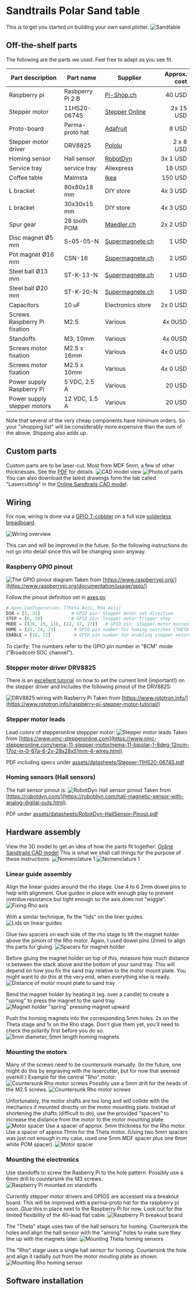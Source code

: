 # Sandtrails Polar Sand table

This is to get you started on building your own sand plotter.
![Sandtable](assets/table.jpg)

## Off-the-shelf parts

The following are the parts we used. Feel free to adapt as you see fit.

| Part description     |  Part name |  Supplier   | Approx. cost  |
| ------------- |-------------| -------------|-----:|
| Raspberry pi  | Rasbperry Pi 2 B   | [Pi-Shop.ch](https://www.pi-shop.ch/raspberry-pi-2-model-b-v1-2-1-gb-ram) | 40 USD |
| Stepper motor | 11HS20-0674S     | [Stepper Online](https://www.omc-stepperonline.com/nema-11-stepper-motor/nema-11-bipolar-1-8deg-12ncm-17oz-in-0-67a-6-2v-28x28x51mm-4-wires.html)      |   2x 15 USD |
| Proto-board | Perma-proto hat |  [Adafruit](https://www.adafruit.com/product/2314)  |    8 USD |
| Stepper motor driver     |  DRV8825 |  [Pololu](https://www.pololu.com/product/2133)   | 2 x 8 USD  |
| Homing sensor     | Hall sensor |  [RobotDyn](https://robotdyn.com/hall-magnetic-sensor-with-analog-digital-outs.html)   | 3x 1 USD  |
| Service tray     |  service tray |  Aliexpress   | 18 USD  |
| Coffee table     |  Malmsta |  [Ikea](https://www.ikea.com/us/en/p/malmsta-side-table-black-brown-80261183/)   | 150 USD  |
| L bracket     |  80x80x18 mm |  DIY store   | 4x 3 USD  |
| L bracket     |  30x30x15 mm |  DIY store   | 4x 3 USD  |
| Spur gear     |  28 tooth POM |  [Maedler.ch](https://www.maedler.de/Article/28102800)   | 2x 2 USD  |
| Disc magnet Ø5 mm    |  S-05-05-N |  [Supermagnete.ch](https://www.supermagnete.ch/eng/disc-magnets-neodymium/disc-magnet-5mm-5mm_S-05-05-N)   | 1 USD  |
| Pot magnet Ø16 mm    | CSN-16  |  [Supermagnete.ch](https://www.supermagnete.ch/eng/pot-magnets-with-countersunk-borehole/countersunk-pot-magnet-16mm_CSN-16)   | 2 USD  |
| Steel ball Ø13 mm     | ST-K-13-N |  [Supermagnete.ch](https://www.supermagnete.ch/eng/school-magnets/steel-balls-13mm_ST-K-13-N)   | 1 USD  |
| Steel ball Ø20 mm    |  ST-K-20-N |  [Supermagnete.ch](https://www.supermagnete.ch/eng/school-magnets/steel-balls-20mm_ST-K-20-N)   | 1 USD  |
| Capacitors     |  10 uF |  Electronics store   | 2x 0 USD  |
| Screws Raspberry Pi  fixation   |  M2.5 |  Various   | 4x 0USD  |
| Standoffs     |  M3, 10mm |  Various   | 4x 0USD  |
| Screws motor fixation     |  M2.5 x 16mm |  Various   | 4x 0 USD  |
| Screws motor fixation     |  M2.5 x 10mm |  Various   | 4x 0 USD  |
| Power supply Raspberry Pi     |  5 VDC, 2.5 A |  Various   | 20 USD  |
| Power supply stepper motors     |  12 VDC, 1.5 A |  Various   | 20 USD  |


Note that several of the very cheap components have minimum orders. So your "shopping list" will be considerably more expensive than the sum of the above. Shipping also adds up.



## Custom parts

Custom parts are to be laser-cut. Most from MDF 5mm, a few of other thicknesses. See the [PDF](assets/Lasercutting-v2020-04.pdf) for details.
![CAD model view](assets/CAD-1.png)
![Photo of parts](assets/lasercut-1.jpg)
You can also download the latest drawings form the tab called "Lasercutting" in the [Online Sandtrails CAD model](https://cad.onshape.com/documents/afebf73495f0c93b632a7935/w/49d3e6e5a3398459ea8f339a/e/fbf18bcbe909c6b736bb8e4c).


## Wiring

For now, wiring is done via a [GPIO T-cobbler](https://www.adafruit.com/product/2028) on a full size [solderless breadboard](https://www.adafruit.com/product/239).

![Wiring overview](assets/wiring-1.jpg)

This can and will be improved in the future. So the following instructions do not go into detail since this will be changing soon anyway.

### Raspberry GPIO pinout

![The GPIO pinout diagram](assets/datasheets/GPIO-Pinout-Diagram-2.png)
Taken from [https://www.raspberrypi.org/](https://www.raspberrypi.org/documentation/usage/gpio/)

Follow the pinout definition set in [axes.py](../axes.py)
```python
# Axes Configuration: [Theta Axis, Rho Axis]
DIR = [5, 21]            # GPIO pin: Stepper motor set direction
STEP = [6, 20]           # GPIO pin: Stepper motor trigger step
MODE = [(26, 19, 13), (22, 27, 17)]   # GPIO pin: Stepper motor microstep resolution
HOME = [25, 24, 23]       # GPIO pin number for homing switches [THETA 1, THETA 2, RHO]
ENABLE = [16, 12]         # GPIO pin number for enabling stepper motors [THETA, RHO]
```
To clarify: The numbers refer to the GPIO pin number in "BCM" mode ("Broadcom SOC channel").

### Stepper motor driver DRV8825

There is an [excellent tutorial](https://www.rototron.info/raspberry-pi-stepper-motor-tutorial/) on how to set the current limit (important!) on the stepper driver and includes the following pinout of the DRV8825:

![DRV8825 wiring with Rasberry Pi](assets/datasheets/rototron.info-PiStepper03.png)
Taken from [https://www.rototron.info/](https://www.rototron.info/raspberry-pi-stepper-motor-tutorial/)

### Stepper motor leads

Lead colors of stepperonline steppper motor:
![Stepper motor leads](assets/datasheets/Stepper-11HS20-0674S.png)
Taken from [https://www.omc-stepperonline.com](https://www.omc-stepperonline.com/nema-11-stepper-motor/nema-11-bipolar-1-8deg-12ncm-17oz-in-0-67a-6-2v-28x28x51mm-4-wires.html)

PDF including specs under [assets/datasheets/Stepper-11HS20-0674S.pdf](assets/datasheets/Stepper-11HS20-0674S.pdf)

### Homing sensors (Hall sensors)

The hall sensor pinout is:
![RobotDyn Hall sensor pinout](assets/datasheets/RobotDyn-HallSensor-Pinout.png)
Taken from [https://robotdyn.com/](https://robotdyn.com/hall-magnetic-sensor-with-analog-digital-outs.html).

PDF under [assets/datasheets/RobotDyn-HallSensor-Pinout.pdf](assets/datasheets/RobotDyn-HallSensor-Pinout.pdf)


## Hardware assembly

View the 3D model to get an idea of how the parts fit together:
[Online Sandtrails CAD model](https://cad.onshape.com/documents/afebf73495f0c93b632a7935/w/49d3e6e5a3398459ea8f339a/e/fbf18bcbe909c6b736bb8e4c)
This is what we shall call things for the purpose of these instructions:
![Nomenclature 1](assets/assembly/1001_nomenclature-1.png)
![Nomenclature 1](assets/assembly/1002_nomenclature-2.png)

### Linear guide assembly

Align the linear guides around the rho stage. Use 4 to 6 2mm dowel pins to help with alignment. Glue guides in place with enough play to prevent overdue resistance but tight enough so the axis does not "wiggle".
![Fixing Rho axis](assets/assembly/2001_Rho-guides.jpg)

With a similar technique, fix the "lids" on the liner guides.
![Lids on linear guides](assets/assembly/2002_Rho-guide-lids.jpg)

Glue two spacers on each side of the rho stage to lift the magnet holder above the pinion of the Rho motor. Again, I used dowel pins (2mm) to align the parts for gluing.
![Spacers for magnet holder](assets/assembly/2003_Pinion-spacers.jpg)

Before gluing the magnet holder on top of this, measure how much distance is between the stack above and the bottom of your sand tray. This will depend on how you fix the sand tray relative to the motor mount plate. You might want to do this at the very end, when everything else is ready.
![Distance of motor mount plate to sand tray](assets/assembly/2004_MagnetHolder-1.png)

Bend the magnet holder by heating it (eg. over a candle) to create a "spring" to press the magnet to the sand tray.
![Magnet holder "spring" pressing magnet upward](assets/assembly/2005_MagnetHolder-2.jpg)

Push the homing magnets into the corresponding 5mm holes. 2x on the Theta stage and 1x on the Rho stage. Don't glue them yet, you'll need to check the polarity first before you do so.
![5mm diameter, 5mm length homing magnets](assets/assembly/2006_HomingMagnets.jpg)


### Mounting the motors

Many of the screws need to be countersunk manually. (In the future, one might do this by engraving with the lasercutter, but for now that seemed overkill.)
Example for the central "Rho" motor:
![Countersunk Rho motor screws](assets/assembly/3001_Countersunk.png)
Possibly use a 5mm drill for the heads of the M2.5 screws.
![Countersunk Rho motor screws](assets/assembly/3002_Countersunk.jpg)

Unfortunately, the motor shafts are too long and will collide with the mechanics if mounted directly on the motor mounting plate. Instead of shortening the shafts (difficult to do), use the provided "spacers" to increase the distance from the motor to the motor mounting plate:
![Motor spacer](assets/assembly/3004_Theta-motor.png)
Use a spacer of approx. 5mm thickness for the Rho motor. Use a spacer of approx 11mm for the Theta motor. (Using two 5mm spacers was just not enough in my case, used one 5mm MDF spacer plus one 6mm white POM spacer).
![Motor spacer](assets/assembly/3003_Rho-motor.jpg)

### Mounting the electronics

Use standoffs to screw the Rasberry Pi to the hole pattern. Possibly use a 6mm drill to countersink the M3 screws.
![Raspberry Pi mounted on standoffs](assets/assembly/4001_RaspberryPi.jpg)

Currently stepper motor drivers and GPIOS are accessed via a breakout board. This will be improved with a perma-proto hat for the raspberry pi soon. Glue this in place next to the Raspberry Pi for now. Look out for the limited flexibility of the 40-lead flat cable.
![Raspberry Pi breakout board](assets/assembly/4004_Breakout_Board.jpg)

The "Theta" stage uses two of the hall sensors for homing. Countersink the holes and align the hall sensor with the "aiming" holes to make sure they line up with the magnets later.
![Mounting Theta homing sensors](assets/assembly/4002_Homing_Theta.jpg)

The "Rho" stage uses a single hall sensor for homing. Countersink the hole and align it radially out from the motor mouting plate as shown.
![Mounting Rho homing sensor](assets/assembly/4003_Homing_Rho.jpg)




## Software installation
